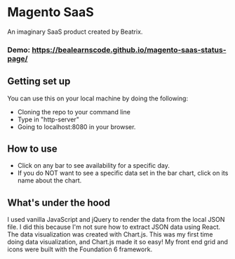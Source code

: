 # Magento SaaS

An imaginary SaaS product created by Beatrix.

### Demo: https://bealearnscode.github.io/magento-saas-status-page/


## Getting set up

You can use this on your local machine by doing the following:
  * Cloning the repo to your command line
  * Type in "http-server"
  * Going to localhost:8080 in your browser.

## How to use

* Click on any bar to see availability for a specific day.
* If you do NOT want to see a specific data set in the bar chart, click on its name about the chart.

## What's under the hood

I used vanilla JavaScript and jQuery to render the data from the local JSON file. I did this because I'm not sure how to extract JSON data using React. The data visualization was created with Chart.js. This was my first time doing data visualization, and Chart.js made it so easy! My front end grid and icons were built with the Foundation 6 framework.
